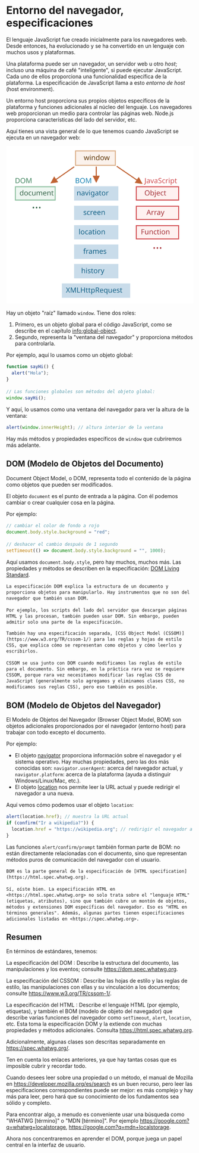 # Entorno del navegador, especificaciones

El lenguaje JavaScript fue creado inicialmente para los navegadores web. Desde entonces, ha evolucionado y se ha convertido en un lenguaje con muchos usos y plataformas.

Una plataforma puede ser un navegador, un servidor web u otro *host*; incluso una máquina de café "inteligente", si puede ejecutar JavaScript. Cada uno de ellos proporciona una funcionalidad específica de la plataforma. La especificación de JavaScript llama a esto *entorno de host* (host environment).

Un entorno host proporciona sus propios objetos específicos de la plataforma y funciones adicionales al núcleo del lenguaje. Los navegadores web proporcionan un medio para controlar las páginas web. Node.js proporciona características del lado del servidor, etc.

Aquí tienes una vista general de lo que tenemos cuando JavaScript se ejecuta en un navegador web:

![](windowObjects.svg)

Hay un objeto "raíz" llamado `window`. Tiene dos roles:

1. Primero, es un objeto global para el código JavaScript, como se describe en el capítulo <info:global-object>.
2. Segundo, representa la "ventana del navegador" y proporciona métodos para controlarla.

Por ejemplo, aquí lo usamos como un objeto global:

```js run global
function sayHi() {
  alert("Hola");
}

// Las funciones globales son métodos del objeto global:
window.sayHi();
```

Y aquí, lo usamos como una ventana del navegador para ver la altura de la ventana:

```js run
alert(window.innerHeight); // altura interior de la ventana
```

Hay más métodos y propiedades específicos de `window` que cubriremos más adelante.

## DOM (Modelo de Objetos del Documento)

Document Object Model, o DOM, representa todo el contenido de la página como objetos que pueden ser modificados.

El objeto `document` es el punto de entrada a la página. Con él podemos cambiar o crear cualquier cosa en la página.

Por ejemplo:
```js run
// cambiar el color de fondo a rojo
document.body.style.background = "red";

// deshacer el cambio después de 1 segundo
setTimeout(() => document.body.style.background = "", 1000);
```

Aquí usamos `document.body.style`, pero hay muchos, muchos más. Las propiedades y métodos se describen en la especificación: [DOM Living Standard](https://dom.spec.whatwg.org).

```smart header="DOM no es solo para navegadores"
La especificación DOM explica la estructura de un documento y proporciona objetos para manipularlo. Hay instrumentos que no son del navegador que también usan DOM.

Por ejemplo, los scripts del lado del servidor que descargan páginas HTML y las procesan, también pueden usar DOM. Sin embargo, pueden admitir solo una parte de la especificación.
```

```smart header="CSSOM para los estilos"
También hay una especificación separada, [CSS Object Model (CSSOM)](https://www.w3.org/TR/cssom-1/) para las reglas y hojas de estilo CSS, que explica cómo se representan como objetos y cómo leerlos y escribirlos.

CSSOM se usa junto con DOM cuando modificamos las reglas de estilo para el documento. Sin embargo, en la práctica rara vez se requiere CSSOM, porque rara vez necesitamos modificar las reglas CSS de JavaScript (generalmente solo agregamos y eliminamos clases CSS, no modificamos sus reglas CSS), pero eso también es posible.
```

## BOM (Modelo de Objetos del Navegador)

El Modelo de Objetos del Navegador (Browser Object Model, BOM) son objetos adicionales proporcionados por el navegador (entorno host) para trabajar con todo excepto el documento.

Por ejemplo:

- El objeto [navigator](https://developer.mozilla.org/es/docs/Web/API/Window/navigator) proporciona información sobre el navegador y el sistema operativo. Hay muchas propiedades, pero las dos más conocidas son: `navigator.userAgent`: acerca del navegador actual, y `navigator.platform`: acerca de la plataforma (ayuda a distinguir Windows/Linux/Mac, etc.).
- El objeto [location](https://developer.mozilla.org/es/docs/Web/API/Window/location) nos permite leer la URL actual y puede redirigir el navegador a una nueva.

Aquí vemos cómo podemos usar el objeto `location`:

```js run
alert(location.href); // muestra la URL actual
if (confirm("Ir a wikipedia?")) {
  location.href = "https://wikipedia.org"; // redirigir el navegador a otra URL
}
```

Las funciones `alert/confirm/prompt` también forman parte de BOM: no están directamente relacionadas con el documento, sino que representan métodos puros de comunicación del navegador con el usuario.

```smart header="Especificación de HTML"
BOM es la parte general de la especificación de [HTML specification](https://html.spec.whatwg.org).

Sí, oíste bien. La especificación HTML en <https://html.spec.whatwg.org> no solo trata sobre el "lenguaje HTML" (etiquetas, atributos), sino que también cubre un montón de objetos, métodos y extensiones DOM específicas del navegador. Eso es "HTML en términos generales". Además, algunas partes tienen especificaciones adicionales listadas en <https://spec.whatwg.org>.
```

## Resumen

En términos de estándares, tenemos:

La especificación del DOM
: Describe la estructura del documento, las manipulaciones y los eventos; consulte <https://dom.spec.whatwg.org>.

La especificación del CSSOM
: Describe las hojas de estilo y las reglas de estilo, las manipulaciones con ellas y su vinculación a los documentos; consulte <https://www.w3.org/TR/cssom-1/>.

La especificación del HTML
: Describe el lenguaje HTML (por ejemplo, etiquetas), y también el BOM (modelo de objeto del navegador) que describe varias funciones del navegador como `setTimeout`, `alert`, `location`, etc. Esta toma la especificación DOM y la extiende con muchas propiedades y métodos adicionales. Consulta <https://html.spec.whatwg.org>.

Adicionalmente, algunas clases son descritas separadamente en <https://spec.whatwg.org/>.

Ten en cuenta los enlaces anteriores, ya que hay tantas cosas que es imposible cubrir y recordar todo.

Cuando desees leer sobre una propiedad o un método, el manual de Mozilla en <https://developer.mozilla.org/es/search> es un buen recurso, pero leer las especificaciones correspondientes puede ser mejor: es más complejo y hay más para leer, pero hará que su conocimiento de los fundamentos sea sólido y completo.

Para encontrar algo, a menudo es conveniente usar una búsqueda como "WHATWG [término]" o "MDN [término]". Por ejemplo <https://google.com?q=whatwg+localstorage>, <https://google.com?q=mdn+localstorage>.

Ahora nos concentraremos en aprender el DOM, porque juega un papel central en la interfaz de usuario.
